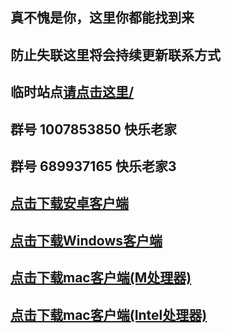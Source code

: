 ## 真不愧是你，这里你都能找到来

## 防止失联这里将会持续更新联系方式


## 临时站点<a href="http://81.71.102.180" target="_blank">请点击这里/</a>
## 群号 1007853850 快乐老家
## 群号 689937165  快乐老家3
## <a href="https://gitlab.com/taikongren/taikongren/-/raw/main/Hiddify-Android-universal.apk?ref_type=heads&inline=false" target="_blank">点击下载安卓客户端</a>
## <a href="https://gitlab.com/taikongren/taikongren/-/raw/main/Hiddify-Windows-Setup-x64.exe?ref_type=heads&inline=false">点击下载Windows客户端</a>
## <a href="https://gitlab.com/taikongren/taikongren/-/raw/main/Hiddify-MacOS.dmg?ref_type=heads&inline=false">点击下载mac客户端(M处理器)</a>
## <a href="https://gitlab.com/taikongren/taikongren/-/raw/main/Hiddify-MacOS-Installer-2.pkg?inline=false">点击下载mac客户端(Intel处理器)</a>



